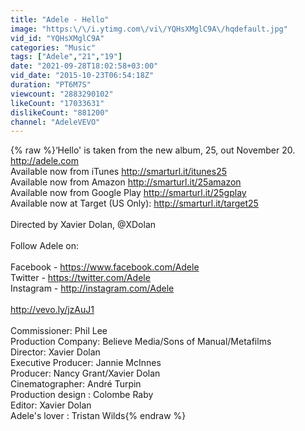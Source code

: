 ```yaml
---
title: "Adele - Hello"
image: "https:\/\/i.ytimg.com\/vi\/YQHsXMglC9A\/hqdefault.jpg"
vid_id: "YQHsXMglC9A"
categories: "Music"
tags: ["Adele","21","19"]
date: "2021-09-28T18:02:58+03:00"
vid_date: "2015-10-23T06:54:18Z"
duration: "PT6M7S"
viewcount: "2883290102"
likeCount: "17033631"
dislikeCount: "881200"
channel: "AdeleVEVO"
---
```

{% raw %}‘Hello' is taken from the new album, 25, out November 20. <a rel="nofollow" target="blank" href="http://adele.com">http://adele.com</a><br />Available now from iTunes <a rel="nofollow" target="blank" href="http://smarturl.it/itunes25">http://smarturl.it/itunes25</a> <br />Available now from Amazon <a rel="nofollow" target="blank" href="http://smarturl.it/25amazon">http://smarturl.it/25amazon</a> <br />Available now from Google Play <a rel="nofollow" target="blank" href="http://smarturl.it/25gplay">http://smarturl.it/25gplay</a><br />Available now at Target (US Only): <a rel="nofollow" target="blank" href="http://smarturl.it/target25">http://smarturl.it/target25</a><br /><br />Directed by Xavier Dolan, @XDolan<br /><br />Follow Adele on:<br /><br />Facebook - <a rel="nofollow" target="blank" href="https://www.facebook.com/Adele">https://www.facebook.com/Adele</a><br />Twitter - <a rel="nofollow" target="blank" href="https://twitter.com/Adele">https://twitter.com/Adele</a> <br />Instagram - <a rel="nofollow" target="blank" href="http://instagram.com/Adele">http://instagram.com/Adele</a><br /><br /><a rel="nofollow" target="blank" href="http://vevo.ly/jzAuJ1">http://vevo.ly/jzAuJ1</a><br /><br />Commissioner: Phil Lee<br />Production Company: Believe Media/Sons of Manual/Metafilms<br />Director: Xavier Dolan<br />Executive Producer: Jannie McInnes<br />Producer: Nancy Grant/Xavier Dolan<br />Cinematographer:  André Turpin<br />Production design : Colombe Raby<br />Editor: Xavier Dolan<br />Adele's lover : Tristan Wilds{% endraw %}
